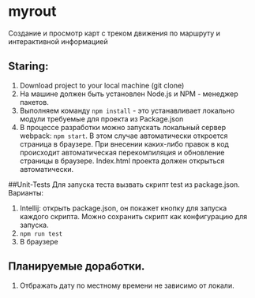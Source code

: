 # myrout
Создание и просмотр карт с треком движения по маршруту и интерактивной информацией

## Staring:

1. Download project to your local machine (git clone)
2. На машине должен быть установлен Node.js и NPM -  менеджер пакетов.
3. Выполняем команду `npm install` - это устанавливает локально модули требуемые для проекта из Package.json
5. В процессе разработки можно запускать локальный сервер webpack: `npm start`.
 В этом случае автоматически откроется страница в браузере. При внесении каких-либо правок в код происходит автоматическая перекомпиляция и обновление страницы в браузере. Index.html проекта должен открыться автоматически.

##Unit-Tests
Для запуска теста вызвать скрипт test из package.json. Варианты:
1. Intellij: открыть package.json, он покажет кнопку для запуска каждого скрипта. Можно сохранить скрипт как конфигурацию для запуска.
1. ```npm run test```
1. В браузере 

## Планируемые доработки.
1. Отбражать дату по местному времени не зависимо от локали. 
